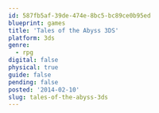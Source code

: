 ```yaml
---
id: 587fb5af-39de-474e-8bc5-bc89ce0b95ed
blueprint: games
title: 'Tales of the Abyss 3DS'
platform: 3ds
genre:
  - rpg
digital: false
physical: true
guide: false
pending: false
posted: '2014-02-10'
slug: tales-of-the-abyss-3ds
---
```

